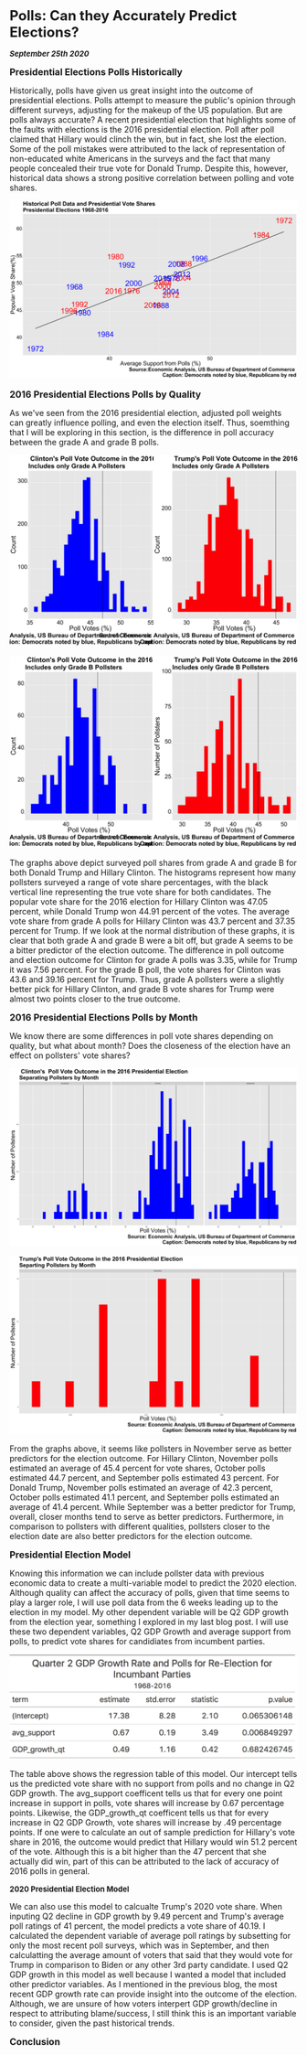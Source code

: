**<font size="5"> Polls: Can they Accurately Predict Elections? </font>**

_**<font size="2"> September 25th 2020 </font>**_



**<font size="3"> Presidential Elections Polls Historically </font>**


Historically, polls have given us great insight into the outcome of presidential elections. Polls attempt to measure the public's opinion through different surveys, adjusting for the makeup of the US population. But are polls always accurate? A recent presidential election that highlights some of the faults with elections is the 2016 presidential election. Poll after poll claimed that Hillary would clinch the win, but in fact, she lost the election. Some of the poll mistakes were attributed to the lack of representation of non-educated white Americans in the surveys and the fact that many people concealed their true vote for Donald Trump. Despite this, however, historical data shows a strong positive correlation between polling and vote shares.


![Historical Polll](historical_poll.png)



**<font size="3"> 2016 Presidential Elections Polls by Quality </font>**



As we've seen from the 2016 presidential election, adjusted poll weights can greatly influence polling, and even the election itself. Thus, soemthing that I will be exploring in this section, is the difference in poll accuracy between the grade A and grade B polls. 



![Poll Grade A](poll_gradeA.png)


![Poll Grade B](poll_gradeB.png)


The graphs above depict surveyed poll shares from grade A and grade B for both Donald Trump and Hillary Clinton. The histograms represent how many pollsters surveyed a range of vote share percentages, with the black vertical line representing the true vote share for both candidates. 
The popular vote share for the 2016 election for Hillary Clinton was 47.05 percent, while Donald Trump won 44.91 percent of the votes. The average vote share from grade A polls for Hillary Clinton was 43.7 percent and 37.35 percent for Trump. If we look at the normal distribution of these graphs, it is clear that both grade A and grade B were a bit off, but grade A seems to be a bitter predictor of the election outcome. The difference in poll outcome and election outcome for Clinton for grade A polls was 3.35, while for Trump it was 7.56 percent. For the grade B poll, the vote shares for Clinton was 43.6 and 39.16 percent for Trump. Thus, grade A pollsters were a slightly better pick for Hillary Clinton, and grade B vote shares for Trump were almost two points closer to the true outcome. 



**<font size="3"> 2016 Presidential Elections Polls by Month </font>**



We know there are some differences in poll vote shares depending on quality, but what about month? Does the closeness of the election have an effect on pollsters' vote shares? 


![Clinton Months](clinton_months_poll.png)


![Trump Months](trump_months_poll.png)



From the graphs above, it seems like pollsters in November serve as better predictors for the election outcome. For Hillary Clinton, November polls estimated an average of 45.4 percent for vote shares, October polls estimated 44.7 percent, and September polls estimated 43 percent. For Donald Trump, November polls estimated an average of 42.3 percent, October polls estimated 41.1 percent, and September polls estimated an average of 41.4 percent. While September was a better predictor for Trump, overall, closer months tend to serve as better predictors. Furthermore, in comparison to pollsters with different qualities, pollsters closer to the election date are also better predictors for the election outcome.




**<font size="3"> Presidential Election Model </font>**



Knowing this information we can include pollster data with previous economic data to create a multi-variable model to predict the 2020 election. Although quality can affect the accuracy of polls, given that time seems to play a larger role, I will use poll data from the 6 weeks leading up to the election in my model. My other dependent variable will be Q2 GDP growth from the election year, something I explored in my last blog post. I will use these two dependent variables, Q2 GDP Growth and average support from polls, to predict vote shares for candidiates from incumbent parties. 



![Poll Table](Poll_Table1.png)



The table above shows the regression table of this model. Our intercept tells us the predicted vote share with no support from polls and no change in Q2 GDP growth. The avg_support coefficent tells us that for every one point increase in support in polls, vote shares will increase by 0.67 percentage points. Likewise, the GDP_growth_qt coefficent tells us that for every increase in Q2 GDP Growth, vote shares will increase by .49 percentage points. If one were to calculate an out of sample prediction for Hillary's vote share in 2016, the outcome would predict that Hillary would win 51.2 percent of the vote. Although this is a bit higher than the 47 percent that she actually did win, part of this can be attributed to the lack of accuracy of 2016 polls in general. 



**<font size="2"> 2020 Presidential Election Model </font>**



We can also use this model to calcualte Trump's 2020 vote share. When inputing Q2 decline in GDP growth by 9.49 percent and Trump's average poll ratings of 41 percent, the model predicts a vote share of 40.19. I calculated the dependent variable of average poll ratings by subsetting for only the most recent poll surveys, which was in September, and then calculatting the average amount of voters that said that they would vote for Trump in comparison to Biden or any other 3rd party candidate. I used Q2 GDP growth in this model as well because I wanted a model that included other predictor variables. 
As I mentioned in the previous blog, the most recent GDP growth rate can provide insight into the outcome of the election. Although, we are unsure of how voters interpert GDP growth/decline in respect to attributing blame/success, I still think this is an important variable to consider, given the past historical trends.


**<font size="3"> Conclusion </font>**




